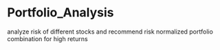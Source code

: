 # Portfolio_Analysis
analyze risk of different stocks and recommend risk normalized portfolio combination for high returns

